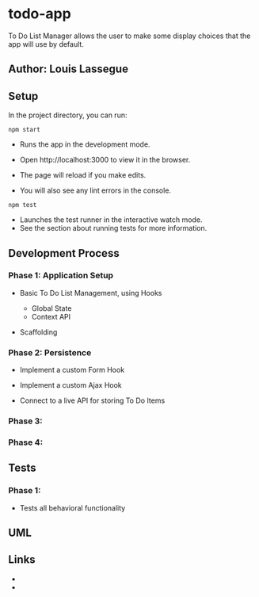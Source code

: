 # todo-app
To Do List Manager allows the user to make some display choices that the app will use by default.

## Author: Louis Lassegue

## Setup

In the project directory, you can run:

`npm start`
- Runs the app in the development mode.
- Open http://localhost:3000 to view it in the browser.

- The page will reload if you make edits.
- You will also see any lint errors in the console.

`npm test`
- Launches the test runner in the interactive watch mode.
- See the section about running tests for more information.

## Development Process

### Phase 1: Application Setup
- Basic To Do List Management, using Hooks
  - Global State
  - Context API

- Scaffolding

### Phase 2:  Persistence
- Implement a custom Form Hook

- Implement a custom Ajax Hook

- Connect to a live API for storing To Do Items

### Phase 3: 

### Phase 4: 

## Tests

### Phase 1:
- Tests all behavioral functionality

## UML


## Links

- []()
- []()
